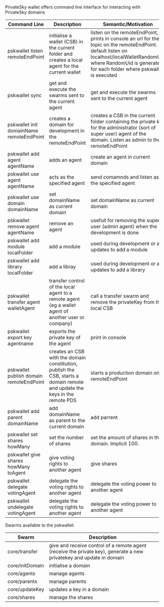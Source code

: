 PrivateSky wallet offers command line interface for interacting with PrivateSky domains


Command Line| Description| Semantic/Motivation 
----------------------------------------- | ---------------------------------------- | -------------------------------------------- 
pskwallet listen remoteEndPoint | initialise a wallet (CSB) in the current folder and  creates a local agent for the current wallet| listen on the remoteEndPoint, prints in console an url for the topic on the remoteEndPoint. By default listen on localhost/localWalletRandomUid where RandomUid is generated for each folder where pskwallet is executed
pskwallet sync | get and execute the swarms sent to the current agent  | get and execute the swarms sent to the current agent
pskwallet init domainName  remoteEndPoint | creates a domain for development in the remoteEndPoint | creates a  CSB in the current folder containing the private key for the administrator (sort of super user) agent of the domain. Listen as admin to the remoteEndPoint
pskwallet add agent agentName | adds an agent | create an agent in current domain
pskwallet use agent agentName | acts as the specified agent | send comamnds and listen as the specified agent
pskwallet use domain domainName | set domainName as current domain | set domainName as current domain
pskwallet remove agent agentName| remove an agent | usefull for removing the super user (admin agent) when the development is done
pskwallet add module localFolder | add a module  | used during development or at updates to add a module
pskwallet add library localFolder | add a libray  | used during development or at updates to add a library
pskwallet transfer agent walletAgent| transfer control of the local agent to a remote agent (eg a wallet agent of another user or company) | call a transfer swarm and remove the privateKey from the local CSB
pskwallet export key agentname| exports the private key of the agent  | print in console
pskwallet publish domain remoteEndPoint | creates an CSB with the domain constitution, publish the CSB, starts a domain remote and update the keys in the remote PDS  | starts a production  domain on a remoteEndPoint
pskwallet add parent domainName  | add domainName as parent to the current domain | add parrent
pskwallet set shares howMany  | set the number of shares | set the amount of shares in the domain. Implicit 100.
pskwallet give shares howMany toAgent   | give voting rights to another agent | give shares
pskwallet delegate votingAgent | delegate the voting rights to another agent | delegate the voting power to another agent
pskwallet undelegate votingAgent | delegate the voting rights to another agent | delegate the voting power to another agent



Swarms available to the pskwallet:

Swarm | Description
------------------------ | ------------------------------------------------------
core/transfer            | give and receive control of a remote agent (receive the private key), generate a new privatekey and update in domain 
core/initDomain          | initialise a domain
core/agents              | manage agents
core/parents             | manage parents
core/updateKey           | updates a key in a domain
core/shares              | manage the shares

